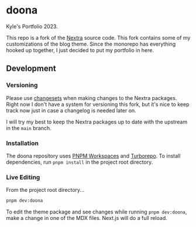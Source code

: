 # doona

Kyle's Portfolio 2023.

This repo is a fork of the [Nextra](https://nextra.site) source code. This fork
contains some of my customizations of the blog theme. Since the monorepo has
everything hooked up together, I just decided to put my portfolio in here.

## Development

### Versioning

Please use [changesets](https://github.com/changesets/changesets) when making
changes to the Nextra packages. Right now I don't have a system for versioning
this fork, but it's nice to keep track now just in case a changelog is needed
later on.

I will try my best to keep the Nextra packages up to date with the upstream in
the `main` branch.

### Installation

The doona repository uses [PNPM Workspaces](https://pnpm.io/workspaces) and
[Turborepo](https://github.com/vercel/turborepo). To install dependencies, run
`pnpm install` in the project root directory.

### Live Editing

From the project root directory...

```sh
pnpm dev:doona
```

To edit the theme package and see changes while running `pnpm dev:doona`, make a
change in one of the MDX files. Next.js will do a full reload.
